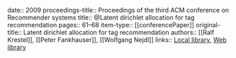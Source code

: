date:: 2009
proceedings-title:: Proceedings of the third ACM conference on Recommender systems
title:: @Latent dirichlet allocation for tag recommendation
pages:: 61–68
item-type:: [[conferencePaper]]
original-title:: Latent dirichlet allocation for tag recommendation
authors:: [[Ralf Krestel]], [[Peter Fankhauser]], [[Wolfgang Nejdl]]
links:: [Local library](zotero://select/groups/2386895/items/8HXKADCL), [Web library](https://www.zotero.org/groups/2386895/items/8HXKADCL)
